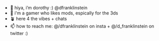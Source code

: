 - 👋 hiya, i’m dorothy :) @dfranklinstein
- 💞️ i'm a gamer who likes mods, espically for the 3ds
- 🪴 here 4 the vibes + chats
- 📫 how to reach me: @/dfranklinstein on insta + @/d_franklinstein on twitter :)
